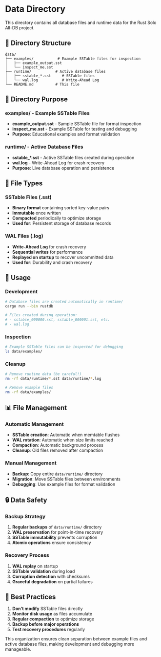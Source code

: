 # Data Directory

This directory contains all database files and runtime data for the Rust Solo All-DB project.

## 📁 Directory Structure

```
data/
├── examples/           # Example SSTable files for inspection
│   ├── example_output.sst
│   └── inspect_me.sst
├── runtime/           # Active database files
│   ├── sstable_*.sst     # SSTable files
│   └── wal.log           # Write-Ahead Log
└── README.md          # This file
```

## 🎯 Directory Purpose

### **examples/** - Example SSTable Files
- **example_output.sst** - Sample SSTable file for format inspection
- **inspect_me.sst** - Example SSTable for testing and debugging
- **Purpose**: Educational examples and format validation

### **runtime/** - Active Database Files
- **sstable_*.sst** - Active SSTable files created during operation
- **wal.log** - Write-Ahead Log for crash recovery
- **Purpose**: Live database operation and persistence

## 🔧 File Types

### **SSTable Files (.sst)**
- **Binary format** containing sorted key-value pairs
- **Immutable** once written
- **Compacted** periodically to optimize storage
- **Used for**: Persistent storage of database records

### **WAL Files (.log)**
- **Write-Ahead Log** for crash recovery
- **Sequential writes** for performance
- **Replayed on startup** to recover uncommitted data
- **Used for**: Durability and crash recovery

## 🚀 Usage

### **Development**
```bash
# Database files are created automatically in runtime/
cargo run --bin rustdb

# Files created during operation:
# - sstable_000000.sst, sstable_000001.sst, etc.
# - wal.log
```

### **Inspection**
```bash
# Example SSTable files can be inspected for debugging
ls data/examples/
```

### **Cleanup**
```bash
# Remove runtime data (be careful!)
rm -rf data/runtime/*.sst data/runtime/*.log

# Remove example files
rm -rf data/examples/
```

## 📊 File Management

### **Automatic Management**
- **SSTable creation**: Automatic when memtable flushes
- **WAL rotation**: Automatic when size limits reached
- **Compaction**: Automatic background process
- **Cleanup**: Old files removed after compaction

### **Manual Management**
- **Backup**: Copy entire `data/runtime/` directory
- **Migration**: Move SSTable files between environments
- **Debugging**: Use example files for format validation

## 🔒 Data Safety

### **Backup Strategy**
1. **Regular backups** of `data/runtime/` directory
2. **WAL preservation** for point-in-time recovery
3. **SSTable immutability** prevents corruption
4. **Atomic operations** ensure consistency

### **Recovery Process**
1. **WAL replay** on startup
2. **SSTable validation** during load
3. **Corruption detection** with checksums
4. **Graceful degradation** on partial failures

## 🎯 Best Practices

1. **Don't modify** SSTable files directly
2. **Monitor disk usage** as files accumulate
3. **Regular compaction** to optimize storage
4. **Backup before major operations**
5. **Test recovery procedures** regularly

This organization ensures clean separation between example files and active database files, making development and debugging more manageable.
